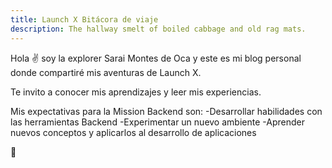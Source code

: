 ```yaml
---
title: Launch X Bitácora de viaje
description: The hallway smelt of boiled cabbage and old rag mats.
---
```


Hola ✌️  soy la explorer Sarai Montes de Oca y este es mi blog personal donde compartiré mis aventuras de Launch X.

Te invito a conocer mis aprendizajes y leer mis experiencias.

Mis expectativas para la Mission Backend son:
-Desarrollar habilidades con las herramientas Backend
-Experimentar un nuevo ambiente
-Aprender nuevos conceptos y aplicarlos al desarrollo de aplicaciones

🚀
